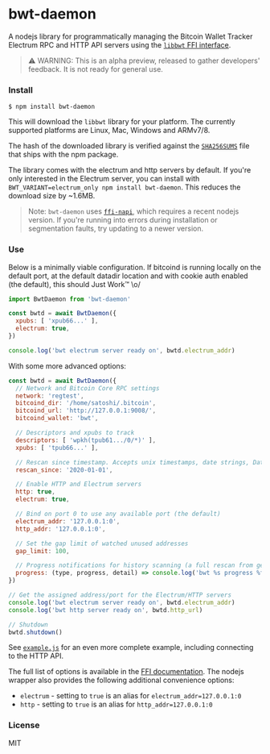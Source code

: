 # bwt-daemon

A nodejs library for programmatically managing the Bitcoin Wallet Tracker Electrum RPC and HTTP API servers
using the [`libbwt` FFI interface](https://github.com/shesek/bwt/blob/master/doc/libbwt.md).

> ⚠️ WARNING: This is an alpha preview, released to gather developers' feedback. It is not ready for general use.

### Install

```
$ npm install bwt-daemon
```

This will download the `libbwt` library for your platform.
The currently supported platforms are Linux, Mac, Windows and ARMv7/8.

The hash of the downloaded library is verified against the
[`SHA256SUMS`](https://github.com/shesek/bwt/blob/master/contrib/nodejs-bwt-daemon/SHA256SUMS)
file that ships with the npm package.

The library comes with the electrum and http servers by default.
If you're only interested in the Electrum server, you can install with `BWT_VARIANT=electrum_only npm install bwt-daemon`.
This reduces the download size by ~1.6MB.

> Note: `bwt-daemon` uses [`ffi-napi`](https://github.com/node-ffi-napi/node-ffi-napi), which requires
> a recent nodejs version. If you're running into errors during installation or segmentation faults,
> try updating to a newer version.

### Use

Below is a minimally viable configuration. If bitcoind is running locally on the default port, at the default datadir location
and with cookie auth enabled (the default), this should Just Work™ \o/

```js
import BwtDaemon from 'bwt-daemon'

const bwtd = await BwtDaemon({
  xpubs: [ 'xpub66...' ],
  electrum: true,
})

console.log('bwt electrum server ready on', bwtd.electrum_addr)
```

With some more advanced options:

```js
const bwtd = await BwtDaemon({
  // Network and Bitcoin Core RPC settings
  network: 'regtest',
  bitcoind_dir: '/home/satoshi/.bitcoin',
  bitcoind_url: 'http://127.0.0.1:9008/',
  bitcoind_wallet: 'bwt',

  // Descriptors and xpubs to track
  descriptors: [ 'wpkh(tpub61.../0/*)' ],
  xpubs: [ 'tpub66...' ],

  // Rescan since timestamp. Accepts unix timestamps, date strings, Date objects, or 'now' to look for new transactions only
  rescan_since: '2020-01-01',

  // Enable HTTP and Electrum servers
  http: true,
  electrum: true,

  // Bind on port 0 to use any available port (the default)
  electrum_addr: '127.0.0.1:0',
  http_addr: '127.0.0.1:0',

  // Set the gap limit of watched unused addresses
  gap_limit: 100,

  // Progress notifications for history scanning (a full rescan from genesis can take 20-30 minutes)
  progress: (type, progress, detail) => console.log('bwt %s progress %f%%', type, progress*100, detail),
})

// Get the assigned address/port for the Electrum/HTTP servers
console.log('bwt electrum server ready on', bwtd.electrum_addr)
console.log('bwt http server ready on', bwtd.http_url)

// Shutdown
bwtd.shutdown()
```

See [`example.js`](https://github.com/shesek/bwt/blob/master/contrib/nodejs-bwt-daemon/example.js) for an even more complete
example, including connecting to the HTTP API.

The full list of options is available in the [FFI documentation](https://github.com/shesek/bwt/blob/master/doc/libbwt.md#config-options).
The nodejs wrapper also provides the following additional convenience options:

- `electrum` - setting to `true` is an alias for `electrum_addr=127.0.0.1:0`
- `http` - setting to `true` is an alias for `http_addr=127.0.0.1:0`

### License
MIT
